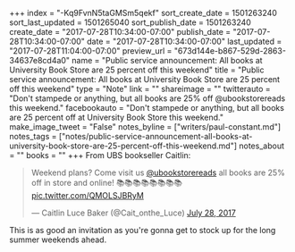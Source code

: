 +++
index = "-Kq9FvnN5taGMSm5qekf"
sort_create_date = 1501263240
sort_last_updated = 1501265040
sort_publish_date = 1501263240
create_date = "2017-07-28T10:34:00-07:00"
publish_date = "2017-07-28T10:34:00-07:00"
date = "2017-07-28T10:34:00-07:00"
last_updated = "2017-07-28T11:04:00-07:00"
preview_url = "673d144e-b867-529d-2863-34637e8cd4a0"
name = "Public service announcement: All books at University Book Store are 25 percent off this weekend"
title = "Public service announcement: All books at University Book Store are 25 percent off this weekend"
type = "Note"
link = ""
shareimage = ""
twitterauto = "Don't stampede or anything, but all books are 25% off @ubookstorereads this weekend."
facebookauto = "Don't stampede or anything, but all books are 25 percent off at University Book Store this weekend."
make_image_tweet = "False"
notes_byline = ["writers/paul-constant.md"]
notes_tags = ["notes/public-service-announcement-all-books-at-university-book-store-are-25-percent-off-this-weekend.md"]
notes_about = ""
books = ""
+++
From UBS bookseller Caitlin:

<blockquote class="twitter-tweet" data-lang="en"><p lang="en" dir="ltr">Weekend plans? Come visit us <a href="https://twitter.com/ubookstorereads">@ubookstorereads</a> all books are 25% off in store and online! 📚📚📚📚📚📚📚📚 <a href="https://t.co/QMOLSJBRyM">pic.twitter.com/QMOLSJBRyM</a></p>&mdash; Caitlin Luce Baker (@Cait_onthe_Luce) <a href="https://twitter.com/Cait_onthe_Luce/status/890986907856814080">July 28, 2017</a></blockquote>

This is as good an invitation as you're gonna get to stock up for the long summer weekends ahead.
